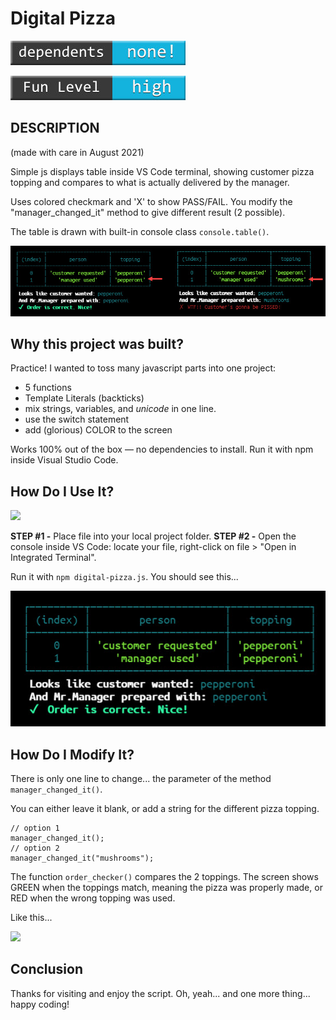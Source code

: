 # Digital Pizza

![dependents badge](img/badge-dependents.jpg)

![fun badge](img/badge-fun.jpg)

## DESCRIPTION

(made with care in August 2021)

Simple js displays table inside VS Code terminal, showing customer pizza topping and compares to what is actually delivered by the manager.

Uses colored checkmark and 'X' to show PASS/FAIL. You modify the "manager_changed_it" method to give different result (2 possible).

The table is drawn with built-in console class `console.table()`.

![what-it-does](img/what-it-does.jpg)

## Why this project was built?

Practice! I wanted to toss many javascript parts into one project:

* 5 functions
* Template Literals (backticks)
* mix strings, variables, and _unicode_ in one line.
* use the switch statement
* add (glorious) COLOR to the screen

Works 100% out of the box — no dependencies to install. Run it with npm inside Visual Studio Code.

## How Do I Use It?

<img src="img/right-click-integrated-terminal.gif">

**STEP #1 -** Place file into your local project folder.
**STEP #2 -** Open the console inside VS Code: locate your file, right-click on file > "Open in Integrated Terminal".

Run it with `npm digital-pizza.js`.
You should see this...

<img src="img/run-it.jpg">

## How Do I Modify It?

There is only one line to change... the parameter of the method `manager_changed_it()`.

You can either leave it blank, or add a string for the different pizza topping.

```node
// option 1
manager_changed_it();
// option 2
manager_changed_it("mushrooms");
```

The function `order_checker()` compares the 2 toppings. The screen shows GREEN when the toppings match, meaning the pizza was properly made, or RED when the wrong topping was used.

Like this...

<img src="img/manager-changed-it.gif">

## Conclusion

Thanks for visiting and enjoy the script. Oh, yeah... and one more thing... happy coding!

